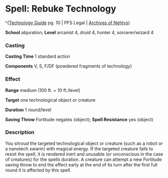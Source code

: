 # Spell: Rebuke Technology

^([Technology Guide][ss-rebuke-technology] pg. 10 | PFS Legal | [Archives of Nehtys][sn-rebuke-technology])

**School** abjuration; **Level** arcanist 4, druid 4, hunter 4, sorcerer/wizard 4

### Casting

**Casting Time** 1 standard action  

**Components** V, S, F/DF (powdered fragments of technology)

### Effect

**Range** medium (100 ft. + 10 ft./level)  

**Target** one technological object or creature  

**Duration** 1 round/level  

**Saving Throw** Fortitude negates (object); **Spell Resistance** yes (object)

### Description

You shroud the targeted technological object or creature (such as a robot or a nanotech swarm) with magical energy. If the targeted creature fails to resist the spell, it is rendered inert and unusable (or unconscious in the case of creatures) for the spells duration. A creature can attempt a new Fortitude saving throw to end the effect early at the end of its turn after the first full round it is affected by this spell.

[ss-rebuke-technology]: http://paizo.com/products/btpy95d2
[sn-rebuke-technology]: http://www.archivesofnethys.com/SpellDisplay.aspx?ItemName=Rebuke%20Technology